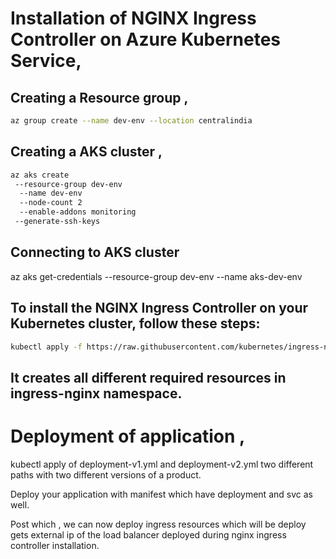 # Installation of NGINX Ingress Controller on Azure Kubernetes Service,

## Creating a Resource group ,
```bash
az group create --name dev-env --location centralindia
```
## Creating a AKS cluster ,
```bash
az aks create 
 --resource-group dev-env
  --name dev-env 
  --node-count 2 
  --enable-addons monitoring 
 --generate-ssh-keys
```
## Connecting to AKS cluster
az aks get-credentials --resource-group dev-env --name aks-dev-env

## To install the NGINX Ingress Controller on your Kubernetes cluster, follow these steps:

```bash
kubectl apply -f https://raw.githubusercontent.com/kubernetes/ingress-nginx/controller-v1.10.0/deploy/static/provider/cloud/deploy.yaml
```
## It creates all different required resources in ingress-nginx namespace.

# Deployment of application , 
  kubectl apply of deployment-v1.yml and deployment-v2.yml two different paths with two different versions of a product.
 
 Deploy your application with manifest which have deployment and svc as well.
 
 Post which , we can now deploy ingress resources which will be deploy gets external ip of the load balancer deployed during nginx ingress controller installation.
